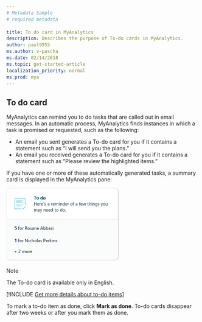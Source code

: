 ```yaml
---
# Metadata Sample
# required metadata

title: To do card in MyAnalytics
description: Describes the purpose of To-do cards in MyAnalytics.  
author: paul9955
ms.author: v-pascha
ms.date: 02/14/2018
ms.topic: get-started-article
localization_priority: normal 
ms.prod: mya
---
```


## To do card

MyAnalytics can remind you to do tasks that are called out in email messages. In an automatic process, MyAnalytics finds instances in which a task is promised or requested, such as the following:  

* An email you sent generates a To-do card for you if it contains a statement such as “I will send you the plans.” 
* An email you received generates a To-do card for you if it contains a statement such as “Please review the highlighted items.”  

If you have one or more of these automatically generated tasks, a summary card is displayed in the MyAnalytics pane:  

<img src="../../../Images/mya/use/To-do-page-1.PNG" alt="To-do card">


> [!Note] 
> The To-do card is available only in English. 


[!INCLUDE [Get more details about to-do items](../../Includes/to-get-more-details.md)]

To mark a to-do item as done, click **Mark as done**. To-do cards disappear after two weeks or after you mark them as done.  

 

